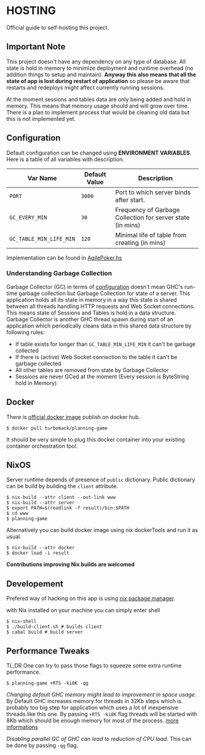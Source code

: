 # HOSTING

Official guide to self-hosting this project.

## Important Note

This project doesn't have any dependency on any type of database.
All state is hold in memory to minimize deployment and runtime overhead
(no addition things to setup and maintain).
**Anyway this also means that all the state of app is lost during restart
of application** so please be aware that restarts and redeploys might
affect currently running sessions.

At the moment sessions and tables data are only being added and hold in memory.
This means that memory usage should and will grow over time.
There is a plan to implement process that would be cleaning old data but
this is not implemented yet.

## Configuration

Default configuration can be changed using **ENVIRONMENT VARIABLES**.
Here is a table of all variables with description.

| Var Name                | Default Value | Description                                                |
| ----------------------- | ------------- | ---------------------------------------------------------- |
| `PORT`                  | `3000`        | Port to which server binds after start.                    |
| `GC_EVERY_MIN`          | `30`          | Frequency of Garbage Collection for server state (in mins) |
| `GC_TABLE_MIN_LIFE_MIN` | `120`         | Minimal life of table from creating (in mins)              |

Implementation can be found in [AgilePoker.hs](https://github.com/turboMaCk/planning-game/blob/master/server/AgilePoker.hs)

### Understanding Garbage Collection

Garbage Collector (GC) in terms of [configuration](#configuration) doesn't mean
GHC's run-time garbage collection but Garbage Collection for state of a server.
This application holds all its state in memory in a way this state is shared
between all threads handling HTTP requests and Web Socket connections.
This means state of Sessions and Tables is hold in a data structure.
Garbage Collector is another GHC thread spawn during start of an application
which periodically cleans data in this shared data structure by following rules:

- If table exists for longer than `GC_TABLE_MIN_LIFE_MIN` it can't be garbage collected
- If there is (active) Web Socket connection to the table it can't be garbage collected
- All other tables are removed from state by Garbage Collector
- Sessions are never GCed at the moment (Every session is ByteString hold in Memory)

## Docker

There is [official docker image](https://cloud.docker.com/u/turbomack/repository/docker/turbomack/planning-game)
publish on docker hub.

```
$ docker pull turbomack/planning-game
```

It should be very simple to plug this docker container
into your existing container orchestration tool.

## NixOS

Server runtime depends of presence of `public` dictionary.
Public dictionary can be build by building the `client` attribute.

```
$ nix-build --attr client --out-link www
$ nix-build --attr server
$ export PATH=$(readlink -f result)/bin:$PATH
$ cd www
$ planning-game
```

Alternatively you can build docker image using nix dockerTools
and run it as usual.

```
$ nix-build --attr docker
$ docker load -i result
```

**Contributions improving Nix builds are welcomed**

## Developement

Prefered way of hacking on this app is using [nix package manager](https://nixos.org/nix/).

with Nix installed on your machine you can simply enter shell

```
$ nix-shell
$ ./build-client.sh # builds client
$ cabal build # build server
```

## Performance Tweaks

TL;DR One can try to pass those flags to squeeze some extra runtime performance.

```
$ planning-game +RTS -ki8K -qg
```

*Changing default GHC memory might lead to improvement in space usage*.
By Default GHC increases memory for threads in 32Kb steps which is probably
too big step for application which uses a lot of inexpensive threads like this one.
By passing `+RTS -ki8K` flag threads will be started with 8Kb which should be enough
memory for most of the process.
[more informations](https://github.com/jaspervdj/websockets/issues/72#issuecomment-51074420)

*Disabling parallel GC of GHC can lead to reduction of CPU load.* This can be done by passing
`-qg` flag.

